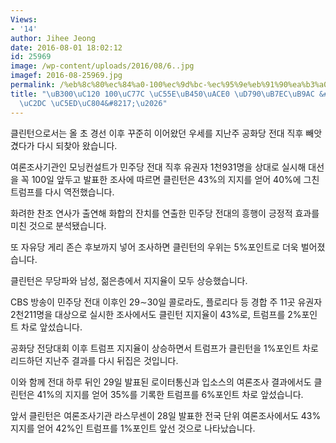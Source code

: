 ```yaml
---
Views:
- '14'
author: Jihee Jeong
date: 2016-08-01 18:02:12
id: 25969
image: /wp-content/uploads/2016/08/6..jpg
imagef: 2016-08-25969.jpg
permalink: /%eb%8c%80%ec%84%a0-100%ec%9d%bc-%ec%95%9e%eb%91%90%ea%b3%a0-%ed%9e%90%eb%9f%ac%eb%a6%ac-%eb%8b%a4%ec%8b%9c-%ec%97%ad%ec%a0%84/
title: "\uB300\uC120 100\uC77C \uC55E\uB450\uACE0 \uD790\uB7EC\uB9AC &#8216;\uB2E4\
  \uC2DC \uC5ED\uC804&#8217;\u2026"
---
```


클린턴으로서는 올 초 경선 이후 꾸준히 이어왔던 우세를 지난주 공화당 전대 직후 빼앗겼다가 다시 되찾아 왔습니다.

여론조사기관인 모닝컨설트가 민주당 전대 직후 유권자 1천931명을 상대로 실시해 대선을 꼭 100일 앞두고 발표한 조사에 따르면 클린턴은 43%의 지지를 얻어 40%에 그친 트럼프를 다시 역전했습니다.

화려한 찬조 연사가 출연해 화합의 잔치를 연출한 민주당 전대의 흥행이 긍정적 효과를 미친 것으로 분석됐습니다.

또 자유당 게리 존슨 후보까지 넣어 조사하면 클린턴의 우위는 5%포인트로 더욱 벌어졌습니다.

클린턴은 무당파와 남성, 젊은층에서 지지율이 모두 상승했습니다.

CBS 방송이 민주당 전대 이후인 29∼30일 콜로라도, 플로리다 등 경합 주 11곳 유권자 2천211명을 대상으로 실시한 조사에서도 클린턴 지지율이 43%로, 트럼프를 2%포인트 차로 앞섰습니다.

공화당 전당대회 이후 트럼프 지지율이 상승하면서 트럼프가 클린턴을 1%포인트 차로 리드하던 지난주 결과를 다시 뒤집은 것입니다.

이와 함께 전대 하루 뒤인 29일 발표된 로이터통신과 입소스의 여론조사 결과에서도 클린턴은 41%의 지지를 얻어 35%를 기록한 트럼프를 6%포인트 차로 앞섰습니다.

앞서 클린턴은 여론조사기관 라스무센이 28일 발표한 전국 단위 여론조사에서도 43% 지지를 얻어 42%인 트럼프를 1%포인트 앞선 것으로 나타났습니다.